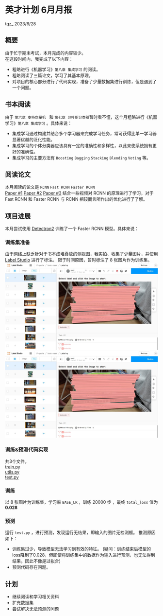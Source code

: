 # **英才计划 6月月报**
tqz_ 2023/6/28
## **概要**
由于忙于期末考试，本月完成的内容较少。  
在这段时间内，我完成了以下内容：
- 粗略进行《机器学习》`第八章 集成学习` 的阅读。
- 粗略阅读了三篇论文，学习了其基本原理。
- 对项目的核心部分进行了代码实现，准备了少量数据集进行训练，但是遇到了一个问题。
## **书本阅读**
由于 `第六章 支持向量机 ` 和 `第七章 贝叶斯分类器`暂时看不懂，这个月粗略进行《机器学习》`第八章 集成学习` 。具体来说：
- 集成学习通过构建并结合多个学习器来完成学习任务，常可获得比单一学习器显著优越的泛化性能。
- 集成学习的个体分类器应该具有一定的准确性和多样性，以此来使系统拥有更好的准确性。
- 集成学习的主要方法有 `Boosting` `Bagging` `Stacking` `Blending` `Voting` 等。
## **阅读论文**
本月阅读的论文是 `RCNN` `Fast RCNN` `Faster RCNN`  
[Paper #1](https://arxiv.org/pdf/1311.2524v5.pdf)
[Paper #2](https://arxiv.org/pdf/1504.08083.pdf)
[Paper #3](https://arxiv.org/pdf/1506.01497v3.pdf)
结合一些视频对 RCNN 的原理进行了学习，对于 Fast RCNN 和 Faster RCNN 与 RCNN 相较而言所作出的优化进行了了解。
## **项目进展**
本月尝试使用 [Detectron2]([Title](https://github.com/facebookresearch/detectron2)) 训练了一个 Faster RCNN 模型。具体来说：
### 训练集准备
由于网络上缺乏针对于书本成堆叠放的侧视图，我实拍、收集了少量图片，并使用 [Label Studio]([Title](https://github.com/heartexlabs/label-studio)) 进行了标注。
限于时间原因，暂时标注了 8 张图片作为训练集。![label](img-6/1.jpg)![label](img-6/1.jpg)  
### 训练&预测代码实现
共3个文件。  
[train.py](https://github.com/tangqz/Bookcounter/blob/main/train.py)  
[utils.py](https://github.com/tangqz/Bookcounter/blob/main/utils.py)  
[test.py](https://github.com/tangqz/Bookcounter/blob/main/test.py)
### 训练
以 8 张图片为训练集，学习率 `BASE_LR` ，训练 20000 步 ，最终 `total_loss` 值为 **0.028**
### 预测
运行 `test.py` ，进行预测，发现运行无结果，即输入的图片无检测框。
推测原因如下：
- 训练集过少，导致模型无法学习到有效的特征。
(疑问：训练结束后模型的loss降到了0.028，但即使将训练集中的数据作为输入进行预测，也无法得到结果。因此不像是过拟合)
- 预测代码存在问题。
## 计划
- 继续阅读和学习相关资料
- 扩充数据集
- 尝试解决无法预测的问题
